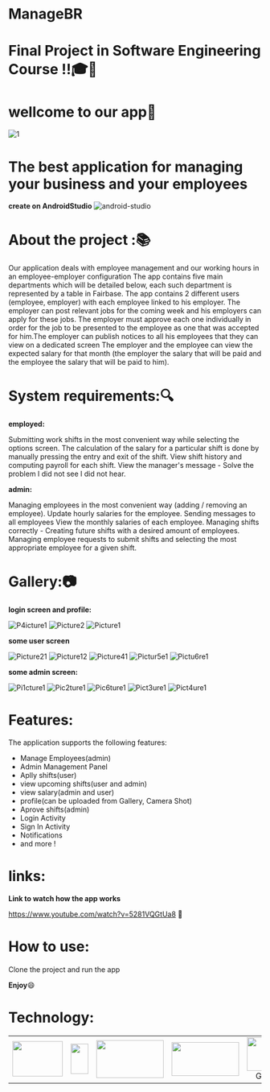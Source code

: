 # ManageBR
# Final Project in Software Engineering Course !!:mortar_board::tada:
# wellcome to our app:iphone:
![1](https://user-images.githubusercontent.com/73976733/148701347-bdf26207-b23a-4231-bbb5-303cd2492622.gif)
# The best application for managing your business and your employees

**create on AndroidStudio** ![android-studio](https://user-images.githubusercontent.com/73976733/148703109-1b68b427-0408-46e5-8d27-e87a785a77ce.png)

# About the project ::books:
Our application deals with employee management and our working hours in an employee-employer configuration
The app contains five main departments which will be detailed below, each such department is represented by a table in Fairbase. The app contains 2 different users (employee, employer) with each employee linked to his employer. The employer can post relevant jobs for the coming week and his employers can apply for these jobs. The employer must approve each one individually in order for the job to be presented to the employee as one that was accepted for him.The employer can publish notices to all his employees that they can view on a dedicated screen
The employer and the employee can view the expected salary for that month (the employer the salary that will be paid and the employee the salary that will be paid to him).
# System requirements::mag:
**employed:**

Submitting work shifts in the most convenient way while selecting the options screen.
The calculation of the salary for a particular shift is done by manually pressing the entry and exit of the shift.
View shift history and computing payroll for each shift.
View the manager's message - Solve the problem I did not see I did not hear.

**admin:**

Managing employees in the most convenient way (adding / removing an employee).
Update hourly salaries for the employee.
Sending messages to all employees
View the monthly salaries of each employee.
Managing shifts correctly -
Creating future shifts with a desired amount of employees.
Managing employee requests to submit shifts and selecting the most appropriate employee for a given shift.
# Gallery::camera:
**login screen and profile:**

![P4icture1](https://user-images.githubusercontent.com/73976733/148702532-8f83552a-68c4-4266-befe-2af2adcb4732.png)
![Picture2](https://user-images.githubusercontent.com/73976733/148702235-66826d40-577b-4baf-a2c9-dd3430c5bcb6.png)
![Picture1](https://user-images.githubusercontent.com/73976733/148702190-cae5dca3-5db3-4bbd-abb8-835c323db296.png)

**some user screen**

![Picture21](https://user-images.githubusercontent.com/73976733/148702210-f440df67-be04-431e-a4fe-5402432ab515.png)
![Picture12](https://user-images.githubusercontent.com/73976733/148702213-8c83f451-d7b1-4e9b-9088-8f08b33e6d6a.png)
![Picture41](https://user-images.githubusercontent.com/73976733/148702224-b8cb276d-33a6-4d0e-9589-47122d09d519.png)
![Pictur5e1](https://user-images.githubusercontent.com/73976733/148702248-fdb20d69-ad9b-4dd7-8050-27cbd847fef0.png)
![Pictu6re1](https://user-images.githubusercontent.com/73976733/148702255-55192e07-44be-4bdc-b78a-61c14f91995f.png)

**some admin screen:**

![Pi1cture1](https://user-images.githubusercontent.com/73976733/148702286-b31b1d80-9e22-4d5e-8786-c04990d2bb5e.png)
![Pic2ture1](https://user-images.githubusercontent.com/73976733/148702289-8ee3fdbc-aaf0-426e-9ae3-16784ad1608c.png)
![Pic6ture1](https://user-images.githubusercontent.com/73976733/148702298-a5d7ce50-8f8e-48d4-add5-0ea0595294a7.png)
![Pict3ure1](https://user-images.githubusercontent.com/73976733/148702301-e11c85c8-e316-4c4a-92d2-43759dfd676c.png)
![Pict4ure1](https://user-images.githubusercontent.com/73976733/148702539-2ac63a50-5439-4323-90a3-9598700c58cd.png)

# Features:
The application supports the following features:
* Manage Employees(admin)
* Admin Management Panel
* Aplly shifts(user)
* view upcoming shifts(user and admin)
* view salary(admin and user)
* profile(can be uploaded from Gallery, Camera Shot)
* Aprove shifts(admin)
* Login Activity
* Sign In Activity
* Notifications
* and more !

# links:
**Link to watch how the app works**

https://www.youtube.com/watch?v=5281VQGtUa8 :link:

<h1>How to use:</h1>
<p>Clone the project and run the app <img src="https://cdn2.iconfinder.com/data/icons/large-glossy-svg-icons/512/go_arrow_next_up_green_forward-512.png" width="15px" height="15px" /></p>

**Enjoy**:smile:

<h1>Technology:</h1>
<table cellspacing="10">
<td><img src="https://tinuiti.com/wp-content/uploads/2019/05/Google-Firebase-logo-e1494819679178-1080x675.png" width="100px" height="70px" /></td>
<td><img src="https://upload.wikimedia.org/wikipedia/he/thumb/0/05/Java_Logo.svg.png/140px-Java_Logo.svg.png" width="35px" height="60px" /></td>
<td><img src="https://cdn.mos.cms.futurecdn.net/Ju3ceiZzGSSQacR2juGN98-320-80.png" alt="" width="134px" height="75px" /></td>
<td><img src="https://files.geektime.co.il/wp-content/uploads/2013/11/git-logo.png" alt="" width="134px" height="67px" /></td>
<td style="text-align: center;"><img style="display: block; margin-left: auto; margin-right: auto;" src="https://miro.medium.com/max/552/1*PiduCtSA7kMwdPiMZo1nHw.jpeg" alt="" width="134px" height="67px" /> Git <strong>Branches</strong></td>







